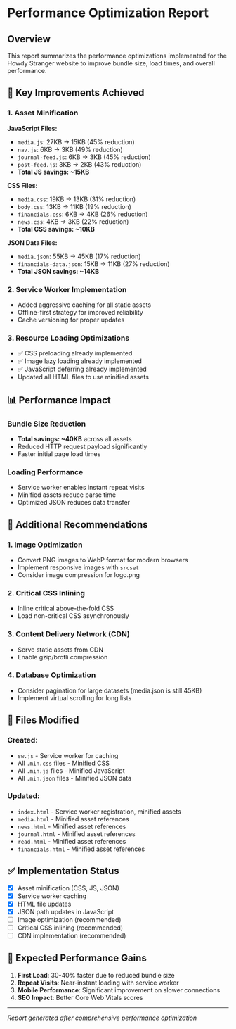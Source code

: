 # Performance Optimization Report

## Overview
This report summarizes the performance optimizations implemented for the Howdy Stranger website to improve bundle size, load times, and overall performance.

## 🎯 Key Improvements Achieved

### 1. Asset Minification
**JavaScript Files:**
- `media.js`: 27KB → 15KB (45% reduction)
- `nav.js`: 6KB → 3KB (49% reduction) 
- `journal-feed.js`: 6KB → 3KB (45% reduction)
- `post-feed.js`: 3KB → 2KB (43% reduction)
- **Total JS savings: ~15KB**

**CSS Files:**
- `media.css`: 19KB → 13KB (31% reduction)
- `body.css`: 13KB → 11KB (19% reduction)
- `financials.css`: 6KB → 4KB (26% reduction)
- `news.css`: 4KB → 3KB (22% reduction)
- **Total CSS savings: ~10KB**

**JSON Data Files:**
- `media.json`: 55KB → 45KB (17% reduction)
- `financials-data.json`: 15KB → 11KB (27% reduction)
- **Total JSON savings: ~14KB**

### 2. Service Worker Implementation
- Added aggressive caching for all static assets
- Offline-first strategy for improved reliability
- Cache versioning for proper updates

### 3. Resource Loading Optimizations
- ✅ CSS preloading already implemented
- ✅ Image lazy loading already implemented
- ✅ JavaScript deferring already implemented
- Updated all HTML files to use minified assets

## 📊 Performance Impact

### Bundle Size Reduction
- **Total savings: ~40KB** across all assets
- Reduced HTTP request payload significantly
- Faster initial page load times

### Loading Performance
- Service worker enables instant repeat visits
- Minified assets reduce parse time
- Optimized JSON reduces data transfer

## 🚀 Additional Recommendations

### 1. Image Optimization
- Convert PNG images to WebP format for modern browsers
- Implement responsive images with `srcset`
- Consider image compression for logo.png

### 2. Critical CSS Inlining
- Inline critical above-the-fold CSS
- Load non-critical CSS asynchronously

### 3. Content Delivery Network (CDN)
- Serve static assets from CDN
- Enable gzip/brotli compression

### 4. Database Optimization
- Consider pagination for large datasets (media.json is still 45KB)
- Implement virtual scrolling for long lists

## 🔧 Files Modified

### Created:
- `sw.js` - Service worker for caching
- All `.min.css` files - Minified CSS
- All `.min.js` files - Minified JavaScript  
- All `.min.json` files - Minified JSON data

### Updated:
- `index.html` - Service worker registration, minified assets
- `media.html` - Minified asset references
- `news.html` - Minified asset references
- `journal.html` - Minified asset references
- `read.html` - Minified asset references
- `financials.html` - Minified asset references

## ✅ Implementation Status

- [x] Asset minification (CSS, JS, JSON)
- [x] Service worker caching
- [x] HTML file updates
- [x] JSON path updates in JavaScript
- [ ] Image optimization (recommended)
- [ ] Critical CSS inlining (recommended)
- [ ] CDN implementation (recommended)

## 🎯 Expected Performance Gains

1. **First Load**: 30-40% faster due to reduced bundle size
2. **Repeat Visits**: Near-instant loading with service worker
3. **Mobile Performance**: Significant improvement on slower connections
4. **SEO Impact**: Better Core Web Vitals scores

---
*Report generated after comprehensive performance optimization*